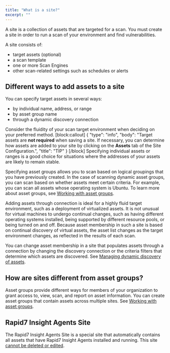 ```yaml
---
title: "What is a site?"
excerpt: ""
---
```

A site is a collection of assets that are targeted for a scan. You must create a site in order to run a scan of your environment and find vulnerabilities.

A site consists of:

* target assets (optional)
* a scan template
* one or more Scan Engines
* other scan-related settings such as schedules or alerts

## Different ways to add assets to a site

You can specify target assets in several ways:

* by individual name, address, or range
* by asset group name
* through a dynamic discovery connection

Consider the fluidity of your scan target environment when deciding on your preferred method.
[block:callout]
{
  "type": "info",
  "body": "Target assets are **not required** when saving a site.  If necessary, you can determine how assets are added to your site by clicking on the **Assets** tab of the Site Configuration.",
  "title": "TIP"
}
[/block]
Specifying individual assets or ranges is a good choice for situations where the addresses of your assets are likely to remain stable.

Specifying asset groups allows you to scan based on logical groupings that you have previously created. In the case of scanning dynamic asset groups, you can scan based on whether assets meet certain criteria. For example, you can scan all assets whose operating system is Ubuntu. To learn more about asset groups, see [Working with asset groups](doc:working-with-asset-groups).

Adding assets through connection is ideal for a highly fluid target environment, such as a deployment of virtualized assets. It is not unusual for virtual machines to undergo continual changes, such as having different operating systems installed, being supported by different resource pools, or being turned on and off. Because asset membership in such a site is based on continual discovery of virtual assets, the asset list changes as the target environment changes, as reflected in the results of each scan.

You can change asset membership in a site that populates assets through a connection by changing the discovery connection or the criteria filters that determine which assets are discovered. See [Managing dynamic discovery of assets](doc:managing-dynamic-discovery-of-assets).

## How are sites different from asset groups?

Asset groups provide different ways for members of your organization to grant access to, view, scan, and report on asset information. You can create asset groups that contain assets across multiple sites. See [Working with asset groups](doc:working-with-asset-groups).

## Rapid7 Insight Agents Site

The Rapid7 Insight Agents Site is a special site that automatically contains all assets that have Rapid7 Insight Agents installed and running. This site [cannot be deleted or edited](doc:deleting-sites).